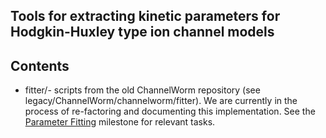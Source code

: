 ## Tools for extracting kinetic parameters for Hodgkin-Huxley type ion channel models

## Contents
* fitter/- scripts from the old ChannelWorm repository (see legacy/ChannelWorm/channelworm/fitter).  We are currently in the process of re-factoring and documenting this implementation.  See the [Parameter Fitting](https://github.com/openworm/ChannelWorm2/milestone/2) milestone for relevant tasks.  
